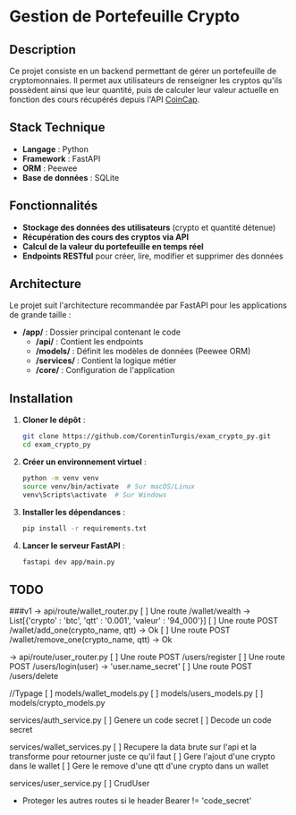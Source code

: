 # Gestion de Portefeuille Crypto

## Description
Ce projet consiste en un backend permettant de gérer un portefeuille de cryptomonnaies. Il permet aux utilisateurs de renseigner les cryptos qu'ils possèdent ainsi que leur quantité, puis de calculer leur valeur actuelle en fonction des cours récupérés depuis l'API [CoinCap](https://docs.coincap.io/).

## Stack Technique
- **Langage** : Python
- **Framework** : FastAPI
- **ORM** : Peewee
- **Base de données** : SQLite

## Fonctionnalités
- **Stockage des données des utilisateurs** (crypto et quantité détenue)
- **Récupération des cours des cryptos via API**
- **Calcul de la valeur du portefeuille en temps réel**
- **Endpoints RESTful** pour créer, lire, modifier et supprimer des données

## Architecture
Le projet suit l'architecture recommandée par FastAPI pour les applications de grande taille :
- **/app/** : Dossier principal contenant le code
    - **/api/** : Contient les endpoints
    - **/models/** : Définit les modèles de données (Peewee ORM)
    - **/services/** : Contient la logique métier
    - **/core/** : Configuration de l'application

## Installation
1. **Cloner le dépôt** :
   ```bash
   git clone https://github.com/CorentinTurgis/exam_crypto_py.git
   cd exam_crypto_py
   ```
2. **Créer un environnement virtuel** :
   ```bash
   python -m venv venv
   source venv/bin/activate  # Sur macOS/Linux
   venv\Scripts\activate  # Sur Windows
   ```
3. **Installer les dépendances** :
   ```bash
   pip install -r requirements.txt
   ```
4. **Lancer le serveur FastAPI** :
   ```bash
   fastapi dev app/main.py
   ```

## TODO
###v1
-> api/route/wallet_router.py
[ ] Une route /wallet/wealth -> List[{'crypto' : 'btc', 'qtt' : '0.001', 'valeur' : '94_000'}]
[ ] Une route POST /wallet/add_one(crypto_name, qtt) -> Ok
[ ] Une route POST /wallet/remove_one(crypto_name, qtt) -> Ok

-> api/route/user_router.py
[ ] Une route POST /users/register
[ ] Une route POST /users/login(user) -> 'user.name_secret'
[ ] Une route POST /users/delete

//Typage
[ ] models/wallet_models.py
[ ] models/users_models.py
[ ] models/crypto_models.py

services/auth_service.py
[ ] Genere un code secret
[ ] Decode un code secret

services/wallet_services.py
[ ] Recupere la data brute sur l'api et la transforme pour retourner juste ce qu'il faut
[ ] Gere l'ajout d'une crypto dans le wallet
[ ] Gere le remove d'une qtt d'une crypto dans un wallet

services/user_service.py
[ ] CrudUser

- Proteger les autres routes si le header Bearer != 'code_secret'
